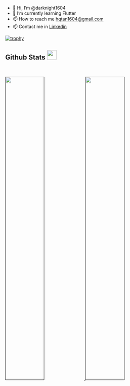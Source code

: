 - 👋 Hi, I’m @darknight1604
- 🌱 I’m currently learning Flutter
- 📫 How to reach me hqtan1604@gmail.com
- 📫 Contact me in [Linkedin](www.linkedin.com/in/darknight1604)

<!---
darknight1604/darknight1604 is a ✨ special ✨ repository because its `README.md` (this file) appears on your GitHub profile.
You can click the Preview link to take a look at your changes.
--->

[![trophy](https://github-profile-trophy.vercel.app/?username=darknight1604&theme=onedark&row=2&column=3)](https://github.com/ryo-ma/github-profile-trophy)

<h2> Github Stats  <img src = "https://i.pinimg.com/originals/65/c4/f4/65c4f452571be1261e9c623f7da488ac.gif" width = 30px> </h2>
<br/>
<p align="left">
  <a href="">
  <img width="49.5%" src="https://github-readme-stats.vercel.app/api?username=darknight1604&show_icons=true&theme=gruvbox&hide_border=true" />
    <img width="49.5%" src="https://github-readme-streak-stats.herokuapp.com/?user=darknight1604&theme=gruvbox&hide_border=true" />
  </a>
</p>
<br>
